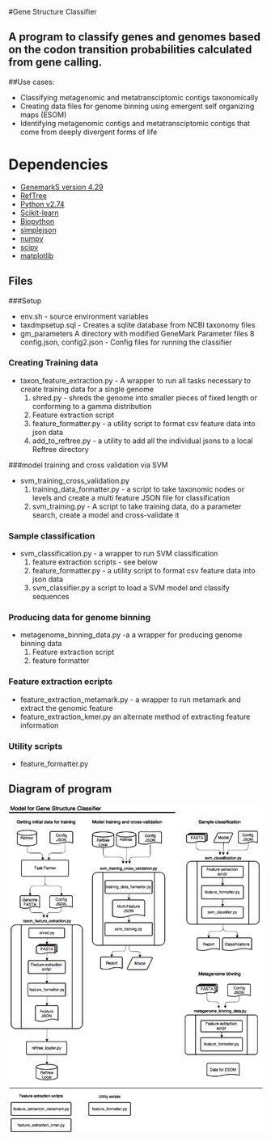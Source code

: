
#Gene Structure Classifier
## A program to classify genes and genomes based on the codon transition probabilities calculated from gene calling. 
 
##Use cases:
* Classifying metagenomic and metatransciptomic contigs taxonomically
* Creating data files for genome binning using emergent self organizing maps (ESOM)
* Identifying metagenomic contigs and metatransciptomic contigs that come from deeply 
  divergent forms of life

# Dependencies
* [GenemarkS version 4.29](http://exon.gatech.edu/GeneMark/)
* [RefTree](http://jgi.goe.gov)
* [Python v2.74](https://www.python.org/)
* [Scikit-learn](https://scikits.appspot.com/scikit-learn)
* [Biopython](http://biopython.org)
* [simplejson](https://github.com/simplejson/simplejson)
* [numpy](http://www.numpy.org/)
* [scipy](http://www.scipy.org/)
* [matplotlib](http://matplotlib.org/)

## Files
###Setup
 * env.sh - source environment variables
 * taxdmpsetup.sql - Creates a sqlite database from NCBI taxonomy files
 * gm_parameters A directory with modified GeneMark Parameter files
 8 config.json, config2.json - Config files for running the classifier 

### Creating Training data 
 * taxon_feature_extraction.py - A wrapper to run all tasks necessary to create training data for a single genome
 	1. shred.py - shreds the genome into smaller pieces of fixed length or conforming to a gamma distribution
 	2. Feature extraction script
 	3. feature_formatter.py - a utility script  to format csv feature data into json data
 	4. add_to_reftree.py - a utility to add all the individual jsons to a local Reftree directory


###model training and cross validation via SVM
* svm_training_cross_validation.py
	1. training_data_formatter.py - a script to take taxonomic nodes or levels and create
	 a multi feature JSON file for classification 
	2. svm_training.py - A script to take training data, do a parameter search, create a model and cross-validate it 

### Sample classification
* svm_classification.py - a wrapper to run SVM classification
	1. feature extraction scripts - see below
	2. feature_formatter.py - a utility script  to format csv feature data into json data
	3. svm_classifier.py a script to load a SVM model and classify sequences

### Producing data for genome binning
* metagenome_binning_data.py -a a wrapper for producing genome binning data
	1. Feature extraction script
	2. feature formatter
	

### Feature extraction ecripts 
* feature_extraction_metamark.py - a wrapper to run metamark and extract the genomic feature
* feature_extraction_kmer.py an alternate method of extracting feature information

### Utility scripts 
* feature_formatter.py

## Diagram of program

![Diagram](GenePatternClassifier.png)


